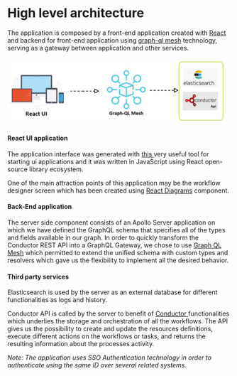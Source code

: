 # High level architecture

The application is composed by a front-end application created with [React](https://reactjs.org) and backend for front-end application using [graph-ql mesh](https://www.graphql-mesh.com) technology, serving as a gateway between application and other services.

![](<../.gitbook/assets/download (1).jpeg>)

#### React UI application

The application interface was generated with [this ](https://github.com/osstotalsoft/generator-webapp-rocket)very useful tool for starting ui applications and it was written in JavaScript using React open-source library ecosystem.

One of the main attraction points of this application may be the workflow designer screen which has been created using [React Diagrams](https://github.com/projectstorm/react-diagrams) component.&#x20;

#### Back-End application

The server side component consists of an Apollo Server application on which we have defined the GraphQL schema that specifies all of the types and fields available in our graph. In order to quickly transform the Conductor REST API into a GraphQL Gateway, we chose to use [Graph QL Mesh](https://www.graphql-mesh.com) which permitted to extend the unified schema with custom types and resolvers which gave us the flexibility to implement all the desired behavior.&#x20;

#### Third party services

Elasticsearch is used by the server as an external database for different functionalities as logs and history.&#x20;

Conductor API is called by the server to benefit of [Conductor ](https://netflix.github.io/conductor/)functionalities which underlies the storage and orchestration of all the workflows. The API gives us the possibility to create and update the resources definitions, execute different actions on the workflows or tasks, and returns the resulting information about the processes activity.

_Note: The application uses SSO Authentication technology in order to authenticate using the same ID over several related systems._&#x20;
